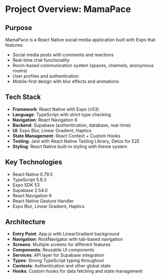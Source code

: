 # Project Overview: MamaPace

## Purpose
MamaPace is a React Native social media application built with Expo that features:
- Social media posts with comments and reactions
- Real-time chat functionality
- Room-based communication system (spaces, channels, anonymous rooms)
- User profiles and authentication
- Mobile-first design with blur effects and animations

## Tech Stack
- **Framework**: React Native with Expo (v53)
- **Language**: TypeScript with strict type checking
- **Navigation**: React Navigation 6
- **Backend**: Supabase (authentication, database, real-time)
- **UI**: Expo Blur, Linear Gradient, Haptics
- **State Management**: React Context + Custom Hooks
- **Testing**: Jest with React Native Testing Library, Detox for E2E
- **Styling**: React Native built-in styling with theme system

## Key Technologies
- React Native 0.79.5
- TypeScript 5.8.3
- Expo SDK 53
- Supabase 2.54.0
- React Navigation 6
- React Native Gesture Handler
- Expo Blur, Linear Gradient, Haptics

## Architecture
- **Entry Point**: App.js with LinearGradient background
- **Navigation**: RootNavigator with tab-based navigation
- **Screens**: Multiple screens for different features
- **Components**: Reusable UI components
- **Services**: API layer for Supabase integration
- **Types**: Strong TypeScript typing throughout
- **Contexts**: Authentication and other global state
- **Hooks**: Custom hooks for data fetching and state management